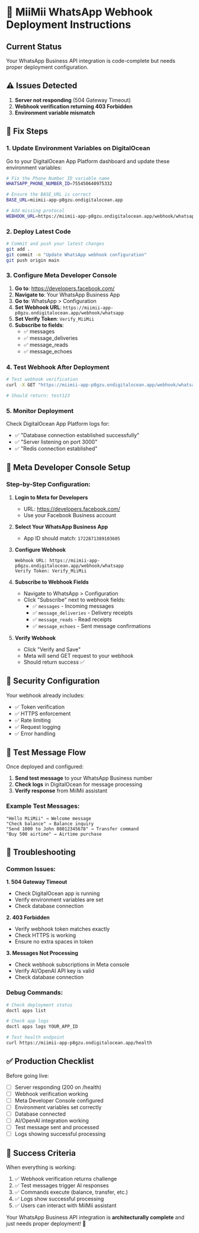 # 🚀 MiiMii WhatsApp Webhook Deployment Instructions

## Current Status
Your WhatsApp Business API integration is code-complete but needs proper deployment configuration.

## ⚠️ Issues Detected
1. **Server not responding** (504 Gateway Timeout)
2. **Webhook verification returning 403 Forbidden**
3. **Environment variable mismatch**

## 🔧 Fix Steps

### 1. Update Environment Variables on DigitalOcean

Go to your DigitalOcean App Platform dashboard and update these environment variables:

```bash
# Fix the Phone Number ID variable name
WHATSAPP_PHONE_NUMBER_ID=755450640975332

# Ensure the BASE_URL is correct
BASE_URL=miimii-app-p8gzu.ondigitalocean.app

# Add missing protocol
WEBHOOK_URL=https://miimii-app-p8gzu.ondigitalocean.app/webhook/whatsapp
```

### 2. Deploy Latest Code

```bash
# Commit and push your latest changes
git add .
git commit -m "Update WhatsApp webhook configuration"
git push origin main
```

### 3. Configure Meta Developer Console

1. **Go to**: https://developers.facebook.com/
2. **Navigate to**: Your WhatsApp Business App
3. **Go to**: WhatsApp > Configuration
4. **Set Webhook URL**: `https://miimii-app-p8gzu.ondigitalocean.app/webhook/whatsapp`
5. **Set Verify Token**: `Verify_MiiMii`
6. **Subscribe to fields**:
   - ✅ messages
   - ✅ message_deliveries  
   - ✅ message_reads
   - ✅ message_echoes

### 4. Test Webhook After Deployment

```bash
# Test webhook verification
curl -X GET "https://miimii-app-p8gzu.ondigitalocean.app/webhook/whatsapp?hub.mode=subscribe&hub.verify_token=Verify_MiiMii&hub.challenge=test123"

# Should return: test123
```

### 5. Monitor Deployment

Check DigitalOcean App Platform logs for:
- ✅ "Database connection established successfully"
- ✅ "Server listening on port 3000"
- ✅ "Redis connection established"

## 🎯 Meta Developer Console Setup

### Step-by-Step Configuration:

1. **Login to Meta for Developers**
   - URL: https://developers.facebook.com/
   - Use your Facebook Business account

2. **Select Your WhatsApp Business App**
   - App ID should match: `1722871389103605`

3. **Configure Webhook**
   ```
   Webhook URL: https://miimii-app-p8gzu.ondigitalocean.app/webhook/whatsapp
   Verify Token: Verify_MiiMii
   ```

4. **Subscribe to Webhook Fields**
   - Navigate to WhatsApp > Configuration
   - Click "Subscribe" next to webhook fields:
     - ✅ `messages` - Incoming messages
     - ✅ `message_deliveries` - Delivery receipts
     - ✅ `message_reads` - Read receipts  
     - ✅ `message_echoes` - Sent message confirmations

5. **Verify Webhook**
   - Click "Verify and Save"
   - Meta will send GET request to your webhook
   - Should return success ✅

## 🔐 Security Configuration

Your webhook already includes:
- ✅ Token verification
- ✅ HTTPS enforcement
- ✅ Rate limiting
- ✅ Request logging
- ✅ Error handling

## 📱 Test Message Flow

Once deployed and configured:

1. **Send test message** to your WhatsApp Business number
2. **Check logs** in DigitalOcean for message processing
3. **Verify response** from MiiMii assistant

### Example Test Messages:
```
"Hello MiiMii" → Welcome message
"Check balance" → Balance inquiry  
"Send 1000 to John 08012345678" → Transfer command
"Buy 500 airtime" → Airtime purchase
```

## 🚨 Troubleshooting

### Common Issues:

**1. 504 Gateway Timeout**
- Check DigitalOcean app is running
- Verify environment variables are set
- Check database connection

**2. 403 Forbidden**  
- Verify webhook token matches exactly
- Check HTTPS is working
- Ensure no extra spaces in token

**3. Messages Not Processing**
- Check webhook subscriptions in Meta console
- Verify AI/OpenAI API key is valid
- Check database connection

### Debug Commands:
```bash
# Check deployment status
doctl apps list

# Check app logs  
doctl apps logs YOUR_APP_ID

# Test health endpoint
curl https://miimii-app-p8gzu.ondigitalocean.app/health
```

## ✅ Production Checklist

Before going live:
- [ ] Server responding (200 on /health)
- [ ] Webhook verification working
- [ ] Meta Developer Console configured
- [ ] Environment variables set correctly
- [ ] Database connected
- [ ] AI/OpenAI integration working
- [ ] Test message sent and processed
- [ ] Logs showing successful processing

## 🎉 Success Criteria

When everything is working:
1. ✅ Webhook verification returns challenge
2. ✅ Test messages trigger AI responses
3. ✅ Commands execute (balance, transfer, etc.)
4. ✅ Logs show successful processing
5. ✅ Users can interact with MiiMii assistant

Your WhatsApp Business API integration is **architecturally complete** and just needs proper deployment! 🚀